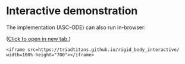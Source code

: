 # Interactive demonstration

The implementation (ASC-ODE) can also run in-browser:

(<a href="https://triadtitans.github.io/rigid_body_interactive/" target="_blank">Click to open in new tab.</a>)

```{div} full-width
<iframe src=https://triadtitans.github.io/rigid_body_interactive/ width=100% height="700"></iframe>
```
